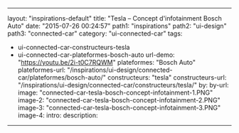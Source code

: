   ---
layout: "inspirations-default"
title: "Tesla &ndash; Concept d'infotainment Bosch Auto"
date: "2015-07-26 00:24:57"
path1: "inspirations"
path2: "ui-design"
path3: "connected-car"
category: "ui-connected-car"
tags:
- ui-connected-car-constructeurs-tesla
- ui-connected-car-plateformes-bosch-auto
url-demo: "https://youtu.be/2i-t0C7RQWM"
plateformes: "Bosch Auto"
plateformes-url: "/inspirations/ui-design/connected-car/plateformes/bosch-auto/"
constructeurs: "tesla"
constructeurs-url: "/inspirations/ui-design/connected-car/constructeurs/tesla/"
by:
by-url:
image: "connected-car-tesla-bosch-concept-infotainment-1.PNG"
image-2: "connected-car-tesla-bosch-concept-infotainment-2.PNG"
image-3: "connected-car-tesla-bosch-concept-infotainment-3.PNG"
image-4:
intro:
description:
---
